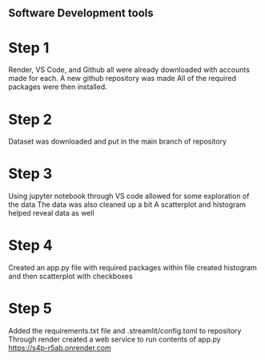 ## Software Development tools

# Step 1
  Render, VS Code, and Github all were already downloaded with accounts made for each. 
  A new github repository was made
  All of the required packages were then installed.

# Step 2
  Dataset was downloaded and put in the main branch of repository

# Step 3
  Using jupyter notebook through VS code allowed for some exploration of the data
  The data was also cleaned up a bit
  A scatterplot and histogram helped reveal data as well

# Step 4
  Created  an app.py file with required packages
  within file created histogram and then scatterplot with checkboxes

# Step 5
  Added the requirements.txt file and .streamlit/config.toml to repository
  Through render created a web service to run contents of app.py
  https://s4p-r5ab.onrender.com
  
  

